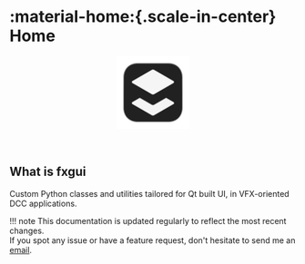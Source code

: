# :material-home:{.scale-in-center} Home

<div id="top"></div>
<div align="center">
  <a href="https://github.com/healkeiser/fxgui">
    <img src="docs/images/fxgui_logo_background_dark.svg" alt="fxgui" width="128" >
  </a>
  <p align="center">
    <br/>
  </p>
</div>

## What is fxgui

Custom Python classes and utilities tailored for Qt built UI, in VFX-oriented DCC applications.

!!! note
    This documentation is updated regularly to reflect the most recent changes.<br>
    If you spot any issue or have a feature request, don't hesitate to send me an [email](mailto:valentin.onze@gmail.com).
